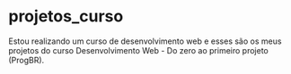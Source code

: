 # projetos_curso
 Estou realizando um curso de desenvolvimento web e esses são os meus projetos do curso Desenvolvimento Web - Do zero ao primeiro projeto (ProgBR).

